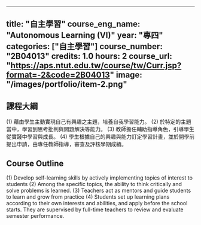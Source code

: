 
---
title: "自主學習"
course_eng_name: "Autonomous Learning (VI)"
year: "專四"
categories: ["自主學習"]
course_number: "2B04013"
credits: 1.0
hours: 2
course_url: "https://aps.ntut.edu.tw/course/tw/Curr.jsp?format=-2&code=2B04013"
image: "/images/portfolio/item-2.png"
---

## 課程大綱

(1)	藉由學生主動實現自己有興趣之主題，培養自我學習能力。
(2)	於特定的主題當中，學習到思考批判與問題解決等能力。
(3)	教師擔任輔助指導角色，引導學生從實踐中學習與成長。 
(4)	學生根據自己的興趣與能力訂定學習計畫，並於開學前提出申請，由專任教師指導，審查及評核學期成績。

## Course Outline

(1)	Develop self-learning skills by actively implementing topics of interest to students
(2)	Among the specific topics, the ability to think critically and solve problems is learned.
(3)	Teachers act as mentors and guide students to learn and grow from practice
(4)	Students set up learning plans according to their own interests and abilities, and apply before the school starts. They are supervised by full-time teachers to review and evaluate semester performance.

